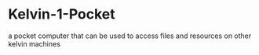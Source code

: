 # Kelvin-1-Pocket
a pocket computer that can be used to access files and resources on other kelvin machines
